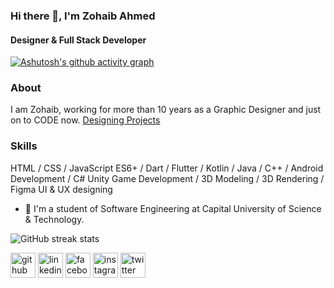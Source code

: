 ### Hi there 👋, I'm Zohaib Ahmed
#### Designer & Full Stack Developer

[![Ashutosh's github activity graph](https://github-readme-activity-graph.vercel.app/graph?username=Zohaib1397&theme=github-compact)](https://github.com/ashutosh00710/github-readme-activity-graph)




### About

I am Zohaib, working for more than 10 years as a Graphic Designer and just on to CODE now.
[Designing Projects](https://www.youtube.com/channel/UCmsmC2JRSYdWUowkGkT6WrQ)

### Skills
 HTML / CSS / JavaScript ES6+ / Dart / Flutter / Kotlin / Java / C++ / Android Development / C# Unity Game Development / 3D Modeling / 3D Rendering / Figma UI & UX designing

- 🌱 I'm a student of Software Engineering at Capital University of Science & Technology.

![GitHub streak stats](https://github-readme-streak-stats.herokuapp.com/?user=Zohaib1397) 

[<img src='https://cdn.jsdelivr.net/npm/simple-icons@3.0.1/icons/github.svg' alt='github' height='40'>](https://github.com/Zohaib1397)  [<img src='https://cdn.jsdelivr.net/npm/simple-icons@3.0.1/icons/linkedin.svg' alt='linkedin' height='40'>](https://www.linkedin.com/in/zohaib1397/)  [<img src='https://cdn.jsdelivr.net/npm/simple-icons@3.0.1/icons/facebook.svg' alt='facebook' height='40'>](https://www.facebook.com/zohaib1397)  [<img src='https://cdn.jsdelivr.net/npm/simple-icons@3.0.1/icons/instagram.svg' alt='instagram' height='40'>](https://www.instagram.com/zohaib_1397/)  [<img src='https://cdn.jsdelivr.net/npm/simple-icons@3.0.1/icons/twitter.svg' alt='twitter' height='40'>](https://twitter.com/zohaib1397)  



